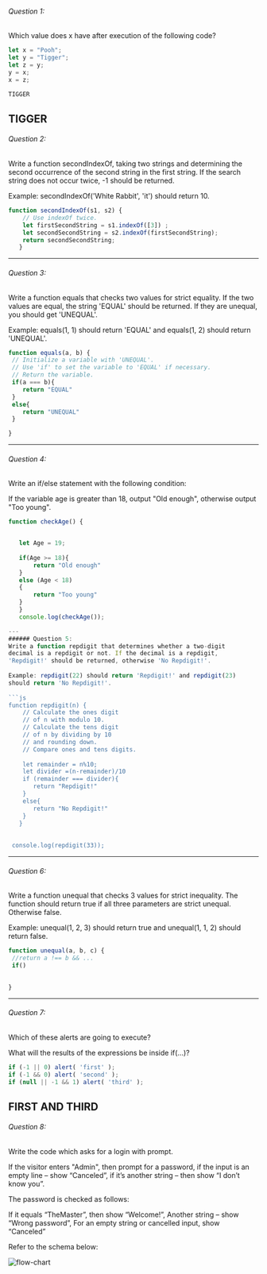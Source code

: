 ###### Question 1:
Which value does x have after
execution of the following code?
 
```js
let x = "Pooh";
let y = "Tigger";
let z = y;
y = x;
x = z;

TIGGER
```
TIGGER
---
 
###### Question 2:
Write a function secondIndexOf, taking two strings
and determining the second occurrence of the second
string in the first string. If the search string
does not occur twice, -1 should be returned.
 
Example: secondIndexOf('White Rabbit', 'it') should return 10.
 
```js
function secondIndexOf(s1, s2) {
    // Use indexOf twice.
    let firstSecondString = s1.indexOf([3]) ;
    let secondSecondString = s2.indexOf(firstSecondString);
    return secondSecondString;
   }

```
 
---
###### Question 3:
Write a function equals that checks two values
for strict equality. If the two values are equal,
the string 'EQUAL' should be returned. If they
are unequal, you should get 'UNEQUAL'.
 
Example: equals(1, 1) should return 'EQUAL' and equals(1, 2)
should return 'UNEQUAL'.
 
```js
function equals(a, b) {
 // Initialize a variable with 'UNEQUAL'.
 // Use 'if' to set the variable to 'EQUAL' if necessary.
 // Return the variable.
 if(a === b){
    return "EQUAL"
 }
 else{
    return "UNEQUAL"
 }

}
```

---
###### Question 4:
Write an if/else statement with the following condition:
 
If the variable age is greater than 18, output "Old enough",
otherwise output "Too young".
```js
function checkAge() {


   let Age = 19;
   
   if(Age >= 18){
       return "Old enough"
   }
   else (Age < 18)
   {
       return "Too young"
   }
   }
   console.log(checkAge());

---
###### Question 5:
Write a function repdigit that determines whether a two-digit
decimal is a repdigit or not. If the decimal is a repdigit,
'Repdigit!' should be returned, otherwise 'No Repdigit!'.
 
Example: repdigit(22) should return 'Repdigit!' and repdigit(23)
should return 'No Repdigit!'.
 
```js
function repdigit(n) {
    // Calculate the ones digit
    // of n with modulo 10.
    // Calculate the tens digit
    // of n by dividing by 10
    // and rounding down.
    // Compare ones and tens digits.
   
    let remainder = n%10;
    let divider =(n-remainder)/10
    if (remainder === divider){
       return "Repdigit!"
    }
    else{
       return "No Repdigit!"
    } 
   }
   
  
 console.log(repdigit(33));

```
 
---
###### Question 6:
Write a function unequal that checks 3 values for strict inequality.
The function should return true if all three parameters are strict
unequal. Otherwise false.
 
Example: unequal(1, 2, 3) should return true and unequal(1, 1, 2)
should return false.
 
```js
function unequal(a, b, c) {
 //return a !== b && ...
 if()
 

}
```

---
 
###### Question 7:
Which of these alerts are going to execute?
 
What will the results of the expressions be inside if(...)?
 
```js
if (-1 || 0) alert( 'first' );
if (-1 && 0) alert( 'second' );
if (null || -1 && 1) alert( 'third' );
```
 FIRST AND THIRD
---
 
###### Question 8:
Write the code which asks for a login with prompt.
 
If the visitor enters "Admin", then prompt for a password,
if the input is an empty line – show “Canceled”, if it’s
another string – then show “I don’t know you”.
 
The password is checked as follows:
 
If it equals “TheMaster”, then show “Welcome!”,
Another string – show “Wrong password”,
For an empty string or cancelled input, show “Canceled”
 
Refer to the schema below:

![flow-chart](./flow-chart.png)